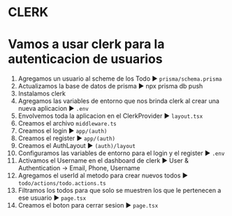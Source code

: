 # CLERK
# Vamos a usar clerk para la autenticacion de usuarios
1. Agregamos un usuario al scheme de los Todo ► `prisma/schema.prisma`
2. Actualizamos la base de datos de prisma ► npx prisma db push
3. Instalamos clerk
4. Agregamos las variables de entorno que nos brinda clerk al crear una nueva aplicacion ► `.env`
5. Envolvemos toda la aplicacion en el ClerkProvider ► `layout.tsx`
6. Creamos el archivo `middleware.ts`
7. Creamos el login ► `app/(auth)`
8. Creamos el register ► `app/(auth)`
9. Creamos el AuthLayout ► `(auth)/layout`
10. Configuramos las variables de entorno para el login y el register ► `.env`
11. Activamos el Username en el dashboard de clerk ► User & Authentication → Email, Phone, Username
12. Agregamos el userId al metodo para crear nuevos todos ► `todo/actions/todo.actions.ts`
13. Filtramos los todos para que solo se muestren los que le pertenecen a ese usuario ► `page.tsx`
14. Creamos el boton para cerrar sesion ► `page.tsx`